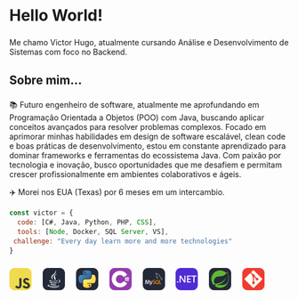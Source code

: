 <h1 align="left">Hello World!</h1>

###

<p align="left">Me chamo Victor Hugo, atualmente cursando Análise e Desenvolvimento de Sistemas com foco no Backend.</p>

###

<h2 align="left">Sobre mim...</h2>

###

<p align="left">📚 Futuro engenheiro de software, atualmente me aprofundando em Programação Orientada a Objetos (POO) com Java, buscando aplicar conceitos avançados para resolver problemas complexos. Focado em aprimorar minhas habilidades em design de software escalável, clean code e boas práticas de desenvolvimento, estou em constante aprendizado para dominar frameworks e ferramentas do ecossistema Java. Com paixão por tecnologia e inovação, busco oportunidades que me desafiem e permitam crescer profissionalmente em ambientes colaborativos e ágeis.  <br>

<p align="left">✈️ Morei nos EUA (Texas) por 6 meses em um intercambio. <br>

```javascript
const victor = {
  code: [C#, Java, Python, PHP, CSS],
  tools: [Node, Docker, SQL Server, VS],
 challenge: "Every day learn more and more technologies"
}
```

###

###

<div align="left">
  <img src="https://raw.githubusercontent.com/tandpfun/skill-icons/refs/heads/main/icons/JavaScript.svg" height="40" alt="javascript logo"  />
  <img width="12" />
  <img src="https://raw.githubusercontent.com/tandpfun/skill-icons/refs/heads/main/icons/Java-Dark.svg" height="40" alt="java logo"  />
  <img width="12" />
  <img src="https://raw.githubusercontent.com/tandpfun/skill-icons/refs/heads/main/icons/Python-Dark.svg" height="40" alt="python logo"  />
  <img width="12" />
  <img src="https://raw.githubusercontent.com/tandpfun/skill-icons/refs/heads/main/icons/CS.svg" height="40" alt="c# logo"  />
  <img width="12" />
  <img src="https://raw.githubusercontent.com/tandpfun/skill-icons/refs/heads/main/icons/MySQL-Dark.svg" height="40" alt="mysql logo"  />
  <img width="12" />
  <img src="https://raw.githubusercontent.com/tandpfun/skill-icons/refs/heads/main/icons/DotNet.svg" height="40" alt=".net logo" />
  <img width= "12" />
  <img src="https://raw.githubusercontent.com/tandpfun/skill-icons/refs/heads/main/icons/Spring-Dark.svg" height="40" alt="spring logo" />
  <img width= "12" />
  <img src="https://raw.githubusercontent.com/tandpfun/skill-icons/refs/heads/main/icons/Git.svg" height="40" alt="git logo" />
  <img width= "12" />
</div>

###
